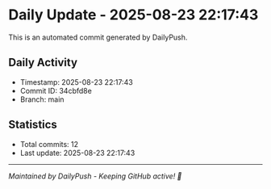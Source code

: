 # Daily Update - 2025-08-23 22:17:43

This is an automated commit generated by DailyPush.

## Daily Activity
- Timestamp: 2025-08-23 22:17:43
- Commit ID: 34cbfd8e
- Branch: main

## Statistics
- Total commits: 12
- Last update: 2025-08-23 22:17:43

---
*Maintained by DailyPush - Keeping GitHub active! 🚀*
